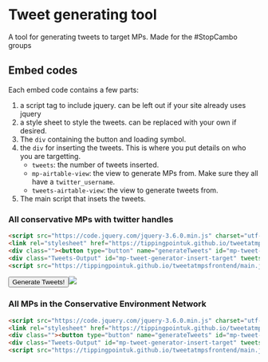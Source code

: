 # Tweet generating tool

A tool for generating tweets to target MPs. Made for the #StopCambo groups

## Embed codes

Each embed code contains a few parts:

1. a script tag to include jquery. can be left out if your site already uses jquery
1. a style sheet to style the tweets. can be replaced with your own if desired.
1. The `div` containing the button and loading symbol.
1. the `div` for inserting the tweets. This is where you put details on who you are targetting.
    * `tweets`: the number of tweets inserted.
    * `mp-airtable-view`: the view to generate MPs from. Make sure they all have a `twitter_username`.
    * `tweets-airtable-view`: the view to generate tweets from.
1. The main script that insets the tweets.

### All conservative MPs with twitter handles

```html
<script src="https://code.jquery.com/jquery-3.6.0.min.js" charset="utf-8"></script>
<link rel="stylesheet" href="https://tippingpointuk.github.io/tweetatmpsfrontend/style.css">
<div class=""><button type="button" name="generateTweets" id="mp-tweet-generator-button">Generate Tweets!</button><img id="mp-tweet-generator-loading" src="https://tippingpointuk.github.io/tweetatmpsfrontend/loading.svg" class="hide"/></div>
<div class="Tweets-Output" id="mp-tweet-generator-insert-target" tweets=4 mp-airtable-view=viwmvRNLuTByBvMnV tweets-airtable-view=viwT9DujPVYtrAhk8></div>
<script src="https://tippingpointuk.github.io/tweetatmpsfrontend/main.js" charset="utf-8"></script>
```

<script src="https://code.jquery.com/jquery-3.6.0.min.js" charset="utf-8"></script>
<link rel="stylesheet" href="https://tippingpointuk.github.io/tweetatmpsfrontend/style.css">
<div class=""><button type="button" name="generateTweets" id="mp-tweet-generator-button">Generate Tweets!</button><img id="mp-tweet-generator-loading" src="https://tippingpointuk.github.io/tweetatmpsfrontend/loading.svg" class="hide"/></div>
<div class="Tweets-Output" id="mp-tweet-generator-insert-target" tweets=4 mp-airtable-view=viwmvRNLuTByBvMnV tweets-airtable-view=viwT9DujPVYtrAhk8></div>
<script src="https://tippingpointuk.github.io/tweetatmpsfrontend/main.js" charset="utf-8"></script>

### All MPs in the Conservative Environment Network

```html
<script src="https://code.jquery.com/jquery-3.6.0.min.js" charset="utf-8"></script>
<link rel="stylesheet" href="https://tippingpointuk.github.io/tweetatmpsfrontend/style.css">
<div class=""><button type="button" name="generateTweets" id="mp-tweet-generator-button">Generate Tweets!</button><img id="mp-tweet-generator-loading" src="https://tippingpointuk.github.io/tweetatmpsfrontend/loading.svg" class="hide"/></div>
<div class="Tweets-Output" id="mp-tweet-generator-insert-target" tweets=4 mp-airtable-view="viwAfHCIKMuHjpoKO" tweets-airtable-view="viwHmxiJpl1HS8SMe"></div>
<script src="https://tippingpointuk.github.io/tweetatmpsfrontend/main.js" charset="utf-8"></script>
```
